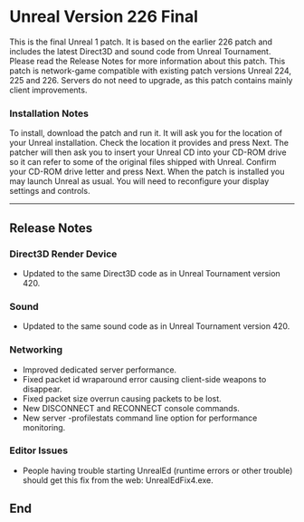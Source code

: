# Unreal Version 226 Final 

This is the final Unreal 1 patch. It is based on the earlier 226 patch and 
includes the latest Direct3D and sound code from Unreal Tournament. Please
read the Release Notes for more information about this patch. This patch 
is network-game compatible with existing patch versions Unreal 224, 225 and 226. 
Servers do not need to upgrade, as this patch contains mainly client 
improvements.

### Installation Notes

To install, download the patch and run it. It will ask you for the location of
your Unreal installation. Check the location it provides and press Next. The 
patcher will then ask you to insert your Unreal CD into your CD-ROM drive so
it can refer to some of the original files shipped with Unreal. Confirm your 
CD-ROM drive letter and press Next. When the patch is installed you may launch
Unreal as usual. You will need to reconfigure your display settings and 
controls.

---

## Release Notes

### Direct3D Render Device
- Updated to the same Direct3D code as in Unreal Tournament version 420.

### Sound
- Updated to the same sound code as in Unreal Tournament version 420.

### Networking
- Improved dedicated server performance.
- Fixed packet id wraparound error causing client-side weapons to disappear.
- Fixed packet size overrun causing packets to be lost.
- New DISCONNECT and RECONNECT console commands.
- New server -profilestats command line option for performance monitoring.

### Editor Issues
- People having trouble starting UnrealEd (runtime errors or other trouble) should get this fix from the web: UnrealEdFix4.exe.

## End
